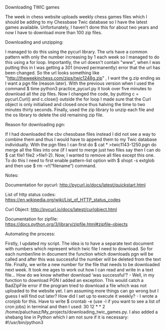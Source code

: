 Downloading TWIC games 

The week in chess website uploads weekly chess games files which I should be adding to my Chessbase Twic database so I have the latest games available. Unfortunately, I haven't done this for about two years and now I have to download more than 100 zip files. 

Downloading and unzipping:

I managed to do this using the pycurl library. The urls have a common pattern with only the number increasing by 1 each week so I managed to do this using a for loop. Importantly, the url doesn't contain "www", when I was putting this in I was getting a 301 (moved permanently) error that the url has been changed. So the url looks something like "http://theweekinchess.com/zips/twic1248g.zip" , I want the g.zip ending as I want a pgn file (reason later). 
With the previous version when I used the command $ time python3 practice_pycurl.py it took over five minutes to download all the zip files. Now I changed the code, by putting c = pycurl.Curl() and c.close() outside the for loop I made sure that the Curl object is only initialised and closed once thus halving the time to two minutes thirty seconds.
Finally, used the zip library to unzip each file and the os library to delete the old remaining zip file.

Reason for downloading pgn:

If I had downloaded the cbv chessbase files instead I did not see a way to combine them and thus I would have to append them to my Twic database individually. With the pgn files I can first do 	      $ cat * >twic1143-1250.pgn do merge all the files into one (if I want to merge just two files say then I can do $ cat file1 file2 >file1-2). Now, I wanted to remove all files except this one. To do this I need to first enable pattern-list option with $ shopt -s extglob and then use $ rm -v!(“filename”) command. 

Notes:

Documentation for pycurl: http://pycurl.io/docs/latest/quickstart.html

List of http status codes: https://en.wikipedia.org/wiki/List_of_HTTP_status_codes

Curl Object: http://pycurl.io/docs/latest/curlobject.html

Documentation for zipfile: https://docs.python.org/3/library/zipfile.html#zipfile-objects

Automating the process:

Firstly, I updated my script. The idea is to have a separate text document with numbers which represent which twic file I need to download. So for each number/line in document the function which downloads pgn will be called and after this was successful the number will be deleted from the text file. Finally, we write a new number for the file that needs to be downloaded next week. It took me ages to work out how I can read and write in a text file...
How do we know whether download ‘was successful’? - Well, in my function to download PGN I added an exception. This would catch a BadZipFile error if the program tried to download a file which was not uploaded to the website yet. I am assuming more things can go wrong but I guess I will find out later?
How did I set up to execute it weekly? - I wrote a cronjob for this. Have to write $ crontab -e (use -l if you want to see a list of cron jobs) in terminal and then I used: 
30 12 * * 2 /home/paluchasz/My_projects/downloading_twic_games.py. 
I also added a shebang line in Python which I am not sure if it is necessary: #!/usr/bin/python3
